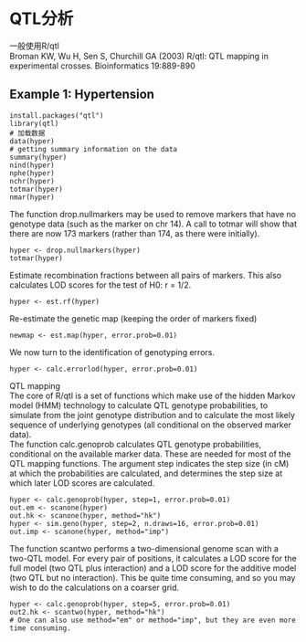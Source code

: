 # QTL分析
一般使用R/qtl <br>
Broman KW, Wu H, Sen S, Churchill GA (2003) R/qtl: QTL mapping in experimental crosses. Bioinformatics
19:889-890 <br>
## Example 1: Hypertension
```
install.packages("qtl")
library(qtl)
# 加载数据
data(hyper)
# getting summary information on the data
summary(hyper)
nind(hyper)
nphe(hyper)
nchr(hyper)
totmar(hyper)
nmar(hyper)
```
The function drop.nullmarkers may be used to remove markers that have no genotype data (such as the marker on chr 14). A call to totmar will show that there are now 173 markers (rather than 174, as there were initially).
```
hyper <- drop.nullmarkers(hyper)
totmar(hyper)
```
Estimate recombination fractions between all pairs of markers. This also calculates LOD scores for the test of H0: r = 1/2.
```
hyper <- est.rf(hyper)
```
Re-estimate the genetic map (keeping the order of markers fixed)
```
newmap <- est.map(hyper, error.prob=0.01)
```
We now turn to the identification of genotyping errors.
```
hyper <- calc.errorlod(hyper, error.prob=0.01)
```
QTL mapping <br>
The core of R/qtl is a set of functions which make use of the hidden Markov model (HMM) technology to calculate QTL genotype probabilities, to simulate from the joint genotype distribution and to calculate the most likely sequence of underlying genotypes (all conditional on the observed marker data). <br>
The function calc.genoprob calculates QTL genotype probabilities, conditional on the available marker data. These are needed for most of the QTL mapping functions. The argument step indicates the step size (in cM) at which the probabilities are calculated, and determines the step size at which later LOD scores are calculated.
```
hyper <- calc.genoprob(hyper, step=1, error.prob=0.01)
out.em <- scanone(hyper)
out.hk <- scanone(hyper, method="hk")
hyper <- sim.geno(hyper, step=2, n.draws=16, error.prob=0.01)
out.imp <- scanone(hyper, method="imp")
```
The function scantwo performs a two-dimensional genome scan with a two-QTL model. For every pair of positions, it calculates a LOD score for the full model (two QTL plus interaction) and a LOD score for the additive model (two QTL but no interaction). This be quite time consuming, and so you may wish to do the calculations on a coarser grid.
```
hyper <- calc.genoprob(hyper, step=5, error.prob=0.01)
out2.hk <- scantwo(hyper, method="hk")
# One can also use method="em" or method="imp", but they are even more time consuming.
```
